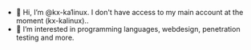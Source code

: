- 👋 Hi, I’m @kx-ka1inux. I don't have access to my main account at the moment (kx-kalinux)..
- 👀 I’m interested in programming languages, webdesign, penetration testing and more.

<!---
kx-ka1inux/kx-ka1inux is a ✨ special ✨ repository because its `README.md` (this file) appears on your GitHub profile.
You can click the Preview link to take a look at your changes.
--->
